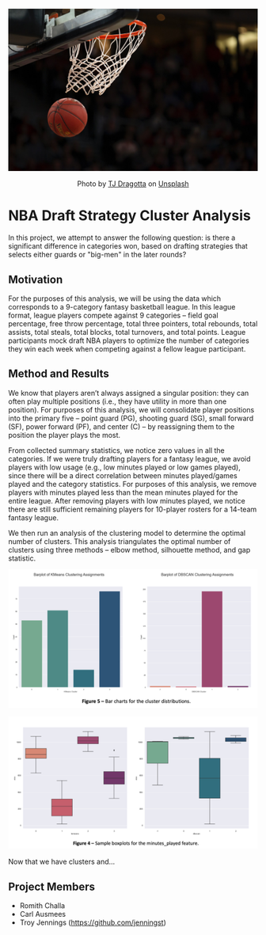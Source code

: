 <p align='center'>
  <img width="600" src='https://github.com/jenningst/nba-trade-analysis/blob/main/images/markus-spiske-BfphcCvhl6E-unsplash.jpg' alt='Basketball'>
</p>
<p align='center'>
  Photo by <a href="https://unsplash.com/@tjdragotta?utm_source=unsplash&utm_medium=referral&utm_content=creditCopyText">TJ Dragotta</a> on <a href="https://unsplash.com/s/photos/basketball?utm_source=unsplash&utm_medium=referral&utm_content=creditCopyText">Unsplash</a>
</p>

# NBA Draft Strategy Cluster Analysis

In this project, we attempt to answer the following question: is there a significant difference in categories won, based on drafting strategies that selects either guards or "big-men" in the later rounds?

## Motivation

For the purposes of this analysis, we will be using the data which corresponds to a 9-category fantasy basketball league. In this league format, league players compete against 9 categories – field goal percentage, free throw percentage, total three pointers, total rebounds, total assists, total steals, total blocks, total turnovers, and total points. League participants mock draft NBA players to optimize the number of categories they win each week when competing against a fellow league participant.

## Method and Results 

We know that players aren’t always assigned a singular position: they can often play multiple positions (i.e., they have utility in more than one position). For purposes of this analysis, we will consolidate player positions into the primary five – point guard (PG), shooting guard (SG), small forward (SF), power forward (PF), and center (C) – by reassigning them to the position the player plays the most.

From collected summary statistics, we notice zero values in all the categories. If we were truly drafting players for a fantasy league, we avoid players with low usage (e.g., low minutes played or low games played), since there will be a direct correlation between minutes played/games played and the category statistics. For purposes of this analysis, we remove players with minutes played less than the mean minutes played for the entire league. After removing players with low minutes played, we notice there are still sufficient remaining players for 10-player rosters for a 14-team fantasy league.

We then run an analysis of the clustering model to determine the optimal number of clusters. This analysis triangulates the optimal number of clusters using three methods – elbow method, silhouette method, and gap statistic.

<p align='center'>
  <img width='600' src='https://github.com/jenningst/nba-trade-analysis/blob/main/images/barplot-cluster-distribution.png'>
</p>

<p align='center'>
  <img width='600' src='https://github.com/jenningst/nba-trade-analysis/blob/main/images/boxplot-min-played.png'>
</p>

Now that we have clusters and...


## Project Members
- Romith Challa
- Carl Ausmees
- Troy Jennings (https://github.com/jenningst)

